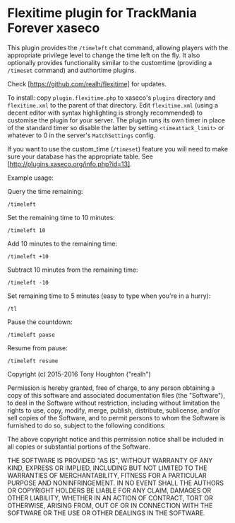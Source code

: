 Flexitime plugin for TrackMania Forever xaseco
==============================================

This plugin provides the `/timeleft` chat command, allowing players with the
appropriate privilege level to change the time left on the fly. It also
optionally provides functionality similar to the customtime (providing a
`/timeset` command) and authortime plugins.

Check [https://github.com/realh/flexitime] for updates.

To install: copy `plugin.flexitime.php` to xaseco's `plugins` directory and
`flexitime.xml` to the parent of that directory. Edit `flexitime.xml` (using a
decent editor with syntax highlighting is strongly recommended) to customise
the plugin for your server. The plugin runs its own timer in place of the
standard timer so disable the latter by setting `<timeattack_limit>` or
whatever to 0 in the server's `MatchSettings` config.

If you want to use the custom\_time (`/timeset`) feature you will need to make
sure your database has the appropriate table. See
[http://plugins.xaseco.org/info.php?id=13].

Example usage:

Query the time remaining:

    /timeleft

Set the remaining time to 10 minutes:

    /timeleft 10

Add 10 minutes to the remaining time:

    /timeleft +10

Subtract 10 minutes from the remaining time:

    /timeleft -10

Set remaining time to 5 minutes (easy to type when you're in a hurry):

    /tl

Pause the countdown:

    /timeleft pause

Resume from pause:

    /timeleft resume

Copyright (c) 2015-2016 Tony Houghton ("realh")

Permission is hereby granted, free of charge, to any person obtaining a copy
of this software and associated documentation files (the "Software"), to
deal in the Software without restriction, including without limitation the
rights to use, copy, modify, merge, publish, distribute, sublicense, and/or
sell copies of the Software, and to permit persons to whom the Software is
furnished to do so, subject to the following conditions:

The above copyright notice and this permission notice shall be included in
all copies or substantial portions of the Software.

THE SOFTWARE IS PROVIDED "AS IS", WITHOUT WARRANTY OF ANY KIND, EXPRESS OR
IMPLIED, INCLUDING BUT NOT LIMITED TO THE WARRANTIES OF MERCHANTABILITY,
FITNESS FOR A PARTICULAR PURPOSE AND NONINFRINGEMENT. IN NO EVENT SHALL THE
AUTHORS OR COPYRIGHT HOLDERS BE LIABLE FOR ANY CLAIM, DAMAGES OR OTHER
LIABILITY, WHETHER IN AN ACTION OF CONTRACT, TORT OR OTHERWISE, ARISING
FROM, OUT OF OR IN CONNECTION WITH THE SOFTWARE OR THE USE OR OTHER DEALINGS
IN THE SOFTWARE.
